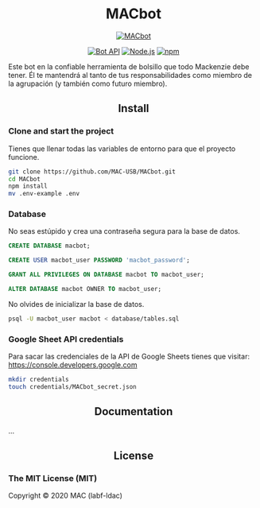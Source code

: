 <h1 align="center">MACbot</h1>

<div align="center">

[![MACbot](https://img.shields.io/badge/MACbot-v1.5-0088cc?style=flat-square&logo=github)](https://telegram.me/thed10sbot)

[![Bot API](https://img.shields.io/badge/Bot%20API-v4.6-0088cc?style=flat-square&logo=telegram)](https://core.telegram.org/bots/api)
[![Node.js](https://img.shields.io/badge/Node.js-v13.7.0-6cc24a?style=flat-square)](https://nodejs.org/en/)
[![npm](https://img.shields.io/badge/npm-v6.13.6-cb3837?style=flat-square&logo=npm)](https://www.npmjs.com/)

</div>

Este bot en la confiable herramienta de bolsillo que todo Mackenzie debe tener. Él te mantendrá al tanto de tus responsabilidades como miembro de la agrupación (y también como futuro miembro).

<h2 align='center'>Install</h2>

### **Clone and start the project**

Tienes que llenar todas las variables de entorno para que el proyecto funcione.

```bash
git clone https://github.com/MAC-USB/MACbot.git
cd MACbot
npm install
mv .env-example .env
```

### **Database**

No seas estúpido y crea una contraseña segura para la base de datos.

```sql
CREATE DATABASE macbot;

CREATE USER macbot_user PASSWORD 'macbot_password';

GRANT ALL PRIVILEGES ON DATABASE macbot TO macbot_user;

ALTER DATABASE macbot OWNER TO macbot_user;
```

No olvides de inicializar la base de datos.

```bash
psql -U macbot_user macbot < database/tables.sql
```

### **Google Sheet API credentials**

Para sacar las credenciales de la API de Google Sheets tienes que visitar: https://console.developers.google.com

```bash
mkdir credentials
touch credentials/MACbot_secret.json
```

<h2 align='center'>Documentation</h2>

...

<h2 align='center'>License</h2>

### **The MIT License (MIT)**

Copyright © 2020 MAC (labf-ldac)

